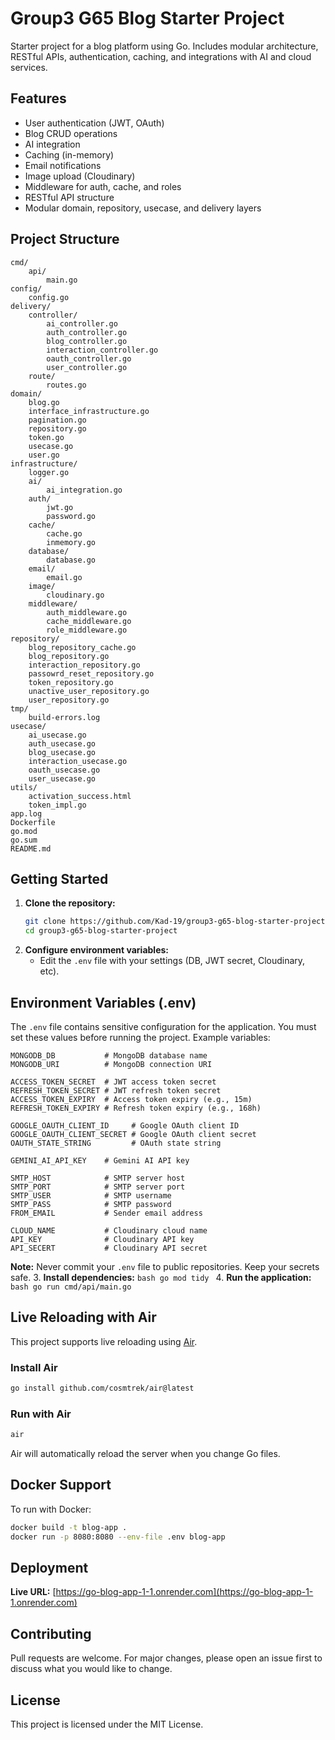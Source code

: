 # Group3 G65 Blog Starter Project

Starter project for a blog platform using Go. Includes modular architecture, RESTful APIs, authentication, caching, and integrations with AI and cloud services.

## Features
- User authentication (JWT, OAuth)
- Blog CRUD operations
- AI integration
- Caching (in-memory)
- Email notifications
- Image upload (Cloudinary)
- Middleware for auth, cache, and roles
- RESTful API structure
- Modular domain, repository, usecase, and delivery layers

## Project Structure

```
cmd/
    api/
        main.go
config/
    config.go
delivery/
    controller/
        ai_controller.go
        auth_controller.go
        blog_controller.go
        interaction_controller.go
        oauth_controller.go
        user_controller.go
    route/
        routes.go
domain/
    blog.go
    interface_infrastructure.go
    pagination.go
    repository.go
    token.go
    usecase.go
    user.go
infrastructure/
    logger.go
    ai/
        ai_integration.go
    auth/
        jwt.go
        password.go
    cache/
        cache.go
        inmemory.go
    database/
        database.go
    email/
        email.go
    image/
        cloudinary.go
    middleware/
        auth_middleware.go
        cache_middleware.go
        role_middleware.go
repository/
    blog_repository_cache.go
    blog_repository.go
    interaction_repository.go
    passowrd_reset_repository.go
    token_repository.go
    unactive_user_repository.go
    user_repository.go
tmp/
    build-errors.log
usecase/
    ai_usecase.go
    auth_usecase.go
    blog_usecase.go
    interaction_usecase.go
    oauth_usecase.go
    user_usecase.go
utils/
    activation_success.html
    token_impl.go
app.log
Dockerfile
go.mod
go.sum
README.md
```

## Getting Started
1. **Clone the repository:**
    ```bash
    git clone https://github.com/Kad-19/group3-g65-blog-starter-project.git
    cd group3-g65-blog-starter-project
    ```
2. **Configure environment variables:**
    - Edit the `.env` file with your settings (DB, JWT secret, Cloudinary, etc).

## Environment Variables (.env)

The `.env` file contains sensitive configuration for the application. You must set these values before running the project. Example variables:

```
MONGODB_DB           # MongoDB database name
MONGODB_URI          # MongoDB connection URI

ACCESS_TOKEN_SECRET  # JWT access token secret
REFRESH_TOKEN_SECRET # JWT refresh token secret
ACCESS_TOKEN_EXPIRY  # Access token expiry (e.g., 15m)
REFRESH_TOKEN_EXPIRY # Refresh token expiry (e.g., 168h)

GOOGLE_OAUTH_CLIENT_ID     # Google OAuth client ID
GOOGLE_OAUTH_CLIENT_SECRET # Google OAuth client secret
OAUTH_STATE_STRING         # OAuth state string

GEMINI_AI_API_KEY    # Gemini AI API key

SMTP_HOST            # SMTP server host
SMTP_PORT            # SMTP server port
SMTP_USER            # SMTP username
SMTP_PASS            # SMTP password
FROM_EMAIL           # Sender email address

CLOUD_NAME           # Cloudinary cloud name
API_KEY              # Cloudinary API key
API_SECERT           # Cloudinary API secret
```

**Note:** Never commit your `.env` file to public repositories. Keep your secrets safe.
3. **Install dependencies:**
    ```bash
    go mod tidy
    ```
4. **Run the application:**
    ```bash
    go run cmd/api/main.go
    ```

## Live Reloading with Air
This project supports live reloading using [Air](https://github.com/cosmtrek/air).

### Install Air
```bash
go install github.com/cosmtrek/air@latest
```

### Run with Air
```bash
air
```

Air will automatically reload the server when you change Go files.

## Docker Support
To run with Docker:
```bash
docker build -t blog-app .
docker run -p 8080:8080 --env-file .env blog-app
```

## Deployment

**Live URL:** [https://go-blog-app-1-1.onrender.com](https://go-blog-app-1-1.onrender.com)

## Contributing
Pull requests are welcome. For major changes, please open an issue first to discuss what you would like to change.

## License
This project is licensed under the MIT License.